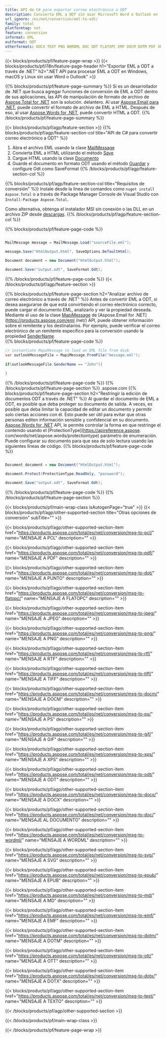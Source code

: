```yaml
---
title: API de C# para exportar correo electrónico a ODT
description: Convierta EML a ODT sin usar Microsoft Word o Outlook en .NET
url_ignore: /es/net/conversion/eml-to-odt/
family: total
platformtag: net
feature: conversion
informat: EML
outformat: ODT
otherformats: DOCX TEXT PNG WORDML DOC ODT FLATOPC EMF DOCM DOTM PDF XPS RTF PCL MD JPEG DOT TIFF SVG OTT GIF DOTX PS EPUB
---
```

{{< blocks/products/pf/feature-page-wrap >}}
{{< blocks/products/pf/i18n/feature-page-header h1="Exportar EML a ODT a través de .NET" h2=".NET API para procesar EML a ODT en Windows, macOS y Linux sin usar Word o Outlook" >}}

{{% blocks/products/pf/feature-page-summary %}}
Si es un desarrollador de .NET que busca agregar funciones de conversión de EML a ODT dentro de sus aplicaciones, las API de manipulación de formato de archivo de [Aspose.Total for .NET](https://products.aspose.com/total/net/) son la solución. delantero. Al usar [Aspose.Email para .NET](https://products.aspose.com/email/net/), puede convertir el formato de archivo de EML a HTML. Después de eso, al usar [Aspose.Words for .NET](https://products.aspose.com/words/net/), puede convertir HTML a ODT.
{{% /blocks/products/pf/feature-page-summary  %}}

{{< blocks/products/pf/agp/feature-section >}}
{{% blocks/products/pf/agp/feature-section-col title="API de C# para convertir correo electrónico a ODT" %}}
1. Abra el archivo EML usando la clase [MailMessage](https://reference.aspose.com/eml/net/aspose.eml/mailmessage)
2. Convierta EML a HTML utilizando el método [Save](https://reference.aspose.com/eml/net/aspose.eml.mailmessage/save/methods/3)
3. Cargue HTML usando la clase [Documento](https://reference.aspose.com/words/net/aspose.words/document)
4. Guarde el documento en formato ODT usando el método [Guardar](https://reference.aspose.com/words/net/aspose.words.document/save/methods/4) y configure Odt como SaveFormat
{{% /blocks/products/pf/agp/feature-section-col %}}

{{% blocks/products/pf/agp/feature-section-col title="Requisitos de conversión" %}}
Instale desde la línea de comandos como ```nuget install Aspose.Total``` o a través de Package Manager Console de Visual Studio con ```Install-Package Aspose.Total```.

Como alternativa, obtenga el instalador MSI sin conexión o las DLL en un archivo ZIP desde [descargas](https://releases.aspose.com/total/net).
{{% /blocks/products/pf/agp/feature-section-col %}}

{{% blocks/products/pf/feature-page-code %}}

```cs

MailMessage message = MailMessage.Load("sourceFile.eml");
 
message.Save("HtmlOutput.html", SaveOptions.DefaultHtml);

Document document = new Document("HtmlOutput.html");

document.Save("output.odt", SaveFormat.Odt); 
```

{{% /blocks/products/pf/feature-page-code %}}
{{< /blocks/products/pf/agp/feature-section >}}

{{% blocks/products/pf/feature-page-section  h2="Analizar archivo de correo electrónico a través de .NET" %}}
Antes de convertir EML a ODT, si desea asegurarse de que está convirtiendo el correo electrónico correcto, puede cargar el documento EML, analizarlo y ver la propiedad deseada. Mediante el uso de la clase [MapiMessage](https://reference.aspose.com/eml/net/aspose.eml.mapi/mapimessage) de [Aspose.Email for .NET](https://products.aspose.com/eml /net/) API, puede obtener información sobre el remitente y los destinatarios. Por ejemplo, puede verificar el correo electrónico de un remitente específico para la conversión usando la propiedad [SenderName](https://reference.aspose.com/eml/net/aspose.eml.mapi/mapimessage/properties/sendername).  
{{% blocks/products/pf/feature-page-code %}}

```cs
// instantiate MapiMessage to load an EML file from disk
var outlookMessageFile = MapiMessage.FromFile("message.eml");
 
if(outlookMessageFile.SenderName == "John"){
    
}
```

{{% /blocks/products/pf/feature-page-code  %}}
{{% /blocks/products/pf/feature-page-section %}}
.aspose.com
{{% blocks/products/pf/feature-page-section  h2="Restringir la edición de documentos ODT a través de .NET" %}}
Al guardar el documento de EML a ODT, es posible que deba proteger su documento de salida. A veces, es posible que deba limitar la capacidad de editar un documento y permitir solo ciertas acciones con él. Esto puede ser útil para evitar que otras personas editen información sensible y confidencial en su documento. [Aspose.Words for .NET](https://products.aspose.com/words/net/) API, le permite controlar la forma en que restringe el contenido usando el [ProtectionType](https://apireference.aspose. com/words/net/aspose.words/protectiontype) parámetro de enumeración. Puede configurar su documento para que sea de solo lectura usando las siguientes líneas de código. 
{{% blocks/products/pf/feature-page-code %}}

```cs

Document document = new Document("HtmlOutput.html");

document.Protect(ProtectionType.ReadOnly, "password");

document.Save("output.odt", SaveFormat.Odt);  
```

{{% /blocks/products/pf/feature-page-code  %}}
{{% /blocks/products/pf/feature-page-section %}}

{{< blocks/products/pf/main-wrap-class isAutogenPage="true" >}}
{{< blocks/products/pf/agp/other-supported-section title="Otras opciones de conversión" subTitle="" >}}

{{< blocks/products/pf/agp/other-supported-section-item href="https://products.aspose.com/total/es/net/conversion/msg-to-pcl/" name="MENSAJE A PCL" description="" >}}

{{< blocks/products/pf/agp/other-supported-section-item href="https://products.aspose.com/total/es/net/conversion/msg-to-pdf/" name="MENSAJE A PDF" description="" >}}

{{< blocks/products/pf/agp/other-supported-section-item href="https://products.aspose.com/total/es/net/conversion/msg-to-dot/" name="MENSAJE A PUNTO" description="" >}}

{{< blocks/products/pf/agp/other-supported-section-item href="https://products.aspose.com/total/es/net/conversion/msg-to-flatopc/" name="MENSAJE A FLATOPC" description="" >}}

{{< blocks/products/pf/agp/other-supported-section-item href="https://products.aspose.com/total/es/net/conversion/msg-to-jpeg/" name="MENSAJE A JPEG" description="" >}}

{{< blocks/products/pf/agp/other-supported-section-item href="https://products.aspose.com/total/es/net/conversion/msg-to-png/" name="MENSAJE A PNG" description="" >}}

{{< blocks/products/pf/agp/other-supported-section-item href="https://products.aspose.com/total/es/net/conversion/msg-to-rtf/" name="MENSAJE A RTF" description="" >}}

{{< blocks/products/pf/agp/other-supported-section-item href="https://products.aspose.com/total/es/net/conversion/msg-to-tiff/" name="MENSAJE A TIFF" description="" >}}

{{< blocks/products/pf/agp/other-supported-section-item href="https://products.aspose.com/total/es/net/conversion/msg-to-docm/" name="MENSAJE A DOCM" description="" >}}

{{< blocks/products/pf/agp/other-supported-section-item href="https://products.aspose.com/total/es/net/conversion/msg-to-ps/" name="MENSAJE A PS" description="" >}}

{{< blocks/products/pf/agp/other-supported-section-item href="https://products.aspose.com/total/es/net/conversion/msg-to-gif/" name="MENSAJE A GIF" description="" >}}

{{< blocks/products/pf/agp/other-supported-section-item href="https://products.aspose.com/total/es/net/conversion/msg-to-xps/" name="MENSAJE A XPS" description="" >}}

{{< blocks/products/pf/agp/other-supported-section-item href="https://products.aspose.com/total/es/net/conversion/msg-to-odt/" name="MENSAJE A ODT" description="" >}}

{{< blocks/products/pf/agp/other-supported-section-item href="https://products.aspose.com/total/es/net/conversion/msg-to-docx/" name="MENSAJE A DOCX" description="" >}}

{{< blocks/products/pf/agp/other-supported-section-item href="https://products.aspose.com/total/es/net/conversion/msg-to-doc/" name="MENSAJE AL DOCUMENTO" description="" >}}

{{< blocks/products/pf/agp/other-supported-section-item href="https://products.aspose.com/total/es/net/conversion/msg-to-wordml/" name="MENSAJE A WORDML" description="" >}}

{{< blocks/products/pf/agp/other-supported-section-item href="https://products.aspose.com/total/es/net/conversion/msg-to-svg/" name="MENSAJE A SVG" description="" >}}

{{< blocks/products/pf/agp/other-supported-section-item href="https://products.aspose.com/total/es/net/conversion/msg-to-epub/" name="MENSAJE A EPUB" description="" >}}

{{< blocks/products/pf/agp/other-supported-section-item href="https://products.aspose.com/total/es/net/conversion/msg-to-md/" name="MENSAJE A MD" description="" >}}

{{< blocks/products/pf/agp/other-supported-section-item href="https://products.aspose.com/total/es/net/conversion/msg-to-emf/" name="MENSAJE A EMF" description="" >}}

{{< blocks/products/pf/agp/other-supported-section-item href="https://products.aspose.com/total/es/net/conversion/msg-to-dotm/" name="MENSAJE A DOTM" description="" >}}

{{< blocks/products/pf/agp/other-supported-section-item href="https://products.aspose.com/total/es/net/conversion/msg-to-ott/" name="MENSAJE A OTT" description="" >}}

{{< blocks/products/pf/agp/other-supported-section-item href="https://products.aspose.com/total/es/net/conversion/msg-to-dotx/" name="MENSAJE A DOTX" description="" >}}

{{< blocks/products/pf/agp/other-supported-section-item href="https://products.aspose.com/total/es/net/conversion/msg-to-text/" name="MENSAJE A TEXTO" description="" >}}



{{< /blocks/products/pf/agp/other-supported-section >}}

{{< /blocks/products/pf/main-wrap-class >}}

{{< /blocks/products/pf/feature-page-wrap >}}